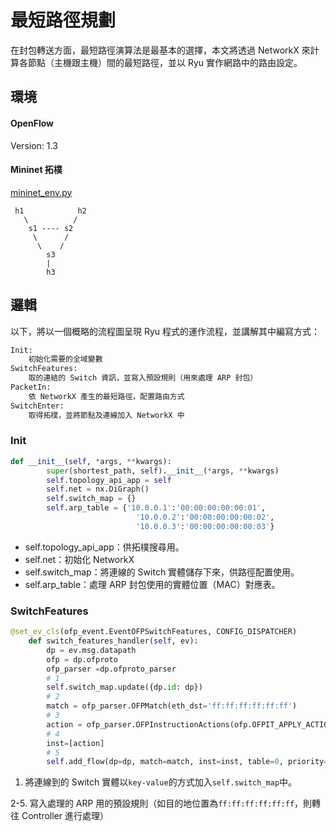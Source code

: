 # 最短路徑規劃

在封包轉送方面，最短路徑演算法是最基本的選擇，本文將透過 NetworkX 來計算各節點（主機跟主機）間的最短路徑，並以 Ryu 實作網路中的路由設定。

## 環境

#### OpenFlow

Version: 1.3

#### Mininet 拓樸
[mininet_env.py]()

```
 h1            h2
   \          /
    s1 ---- s2
     \      /
      \    /
        s3
        |
        h3
```

## 邏輯

以下，將以一個概略的流程圖呈現 Ryu 程式的運作流程，並講解其中編寫方式：

```python
Init:
	初始化需要的全域變數
SwitchFeatures:
	取的連結的 Switch 資訊，並寫入預設規則（用來處理 ARP 封包）
PacketIn:
	依 NetworkX 產生的最短路徑，配置路由方式
SwitchEnter:
	取得拓樸，並將節點及連線加入 NetworkX 中
```

###  Init

```python
def __init__(self, *args, **kwargs):
		super(shortest_path, self).__init__(*args, **kwargs)
		self.topology_api_app = self
		self.net = nx.DiGraph()
		self.switch_map = {}
		self.arp_table = {'10.0.0.1':'00:00:00:00:00:01',
							'10.0.0.2':'00:00:00:00:00:02',
							'10.0.0.3':'00:00:00:00:00:03'}
```

* self.topology\_api\_app：供拓樸搜尋用。
* self.net：初始化 NetworkX
* self.switch\_map：將連線的 Switch 實體儲存下來，供路徑配置使用。
* self.arp_table：處理 ARP 封包使用的實體位置（MAC）對應表。

### SwitchFeatures

```python
@set_ev_cls(ofp_event.EventOFPSwitchFeatures, CONFIG_DISPATCHER)
	def switch_features_handler(self, ev):
		dp = ev.msg.datapath
		ofp = dp.ofproto
		ofp_parser =dp.ofproto_parser
		# 1
		self.switch_map.update({dp.id: dp})
		# 2 
		match = ofp_parser.OFPMatch(eth_dst='ff:ff:ff:ff:ff:ff')
		# 3
		action = ofp_parser.OFPInstructionActions(ofp.OFPIT_APPLY_ACTIONS, [ofp_parser.OFPActionOutput(ofp.OFPP_CONTROLLER)])
		# 4
		inst=[action]
		# 5
		self.add_flow(dp=dp, match=match, inst=inst, table=0, priority=100)
```

1. 將連線到的 Switch 實體以`key-value`的方式加入`self.switch_map`中。

2-5. 寫入處理的 ARP 用的預設規則（如目的地位置為`ff:ff:ff:ff:ff:ff`，則轉往 Controller 進行處理）   